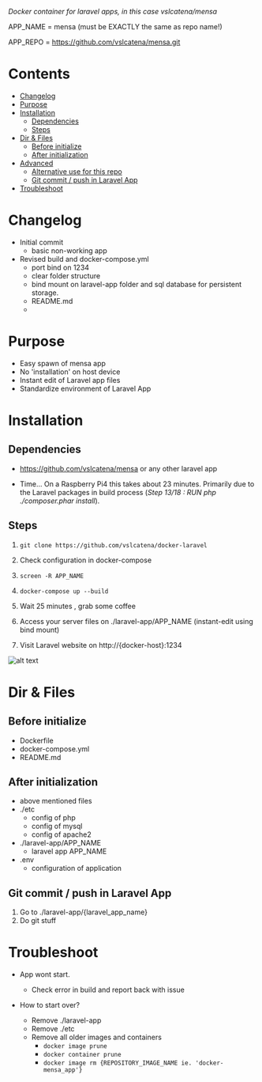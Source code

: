 *Docker container for laravel apps, in this case vslcatena/mensa*

APP_NAME = mensa (must be EXACTLY the same as repo name!)

APP_REPO = https://github.com/vslcatena/mensa.git

# Contents

- [Changelog](#changelog)
- [Purpose](#purpose)
- [Installation](#installation)
  - [Dependencies](#dependencies)
  - [Steps](#steps)
- [Dir & Files](#dir--files)
  - [Before initialize](#before-initialize)
  - [After initialization](#after-initialization)
- [Advanced](#advanced)
  - [Alternative use for this repo](#alternative-use-for-this-repo)
  - [Git commit / push in Laravel App](#git-commit--push-in-laravel-app)
- [Troubleshoot](#troubleshoot)

# Changelog
- Initial commit
  - basic non-working app
- Revised build and docker-compose.yml
  - port bind on 1234
  - clear folder structure
  - bind mount on laravel-app folder and sql database for persistent storage.
  - README.md
  - 


# Purpose
- Easy spawn of mensa app
- No 'installation' on host device
- Instant edit of Laravel app files
- Standardize environment of Laravel App


# Installation 

## Dependencies
- https://github.com/vslcatena/mensa or any other laravel app

- Time... On a Raspberry Pi4 this takes about 23 minutes. Primarily due to the Laravel packages in build process (*Step 13/18 : RUN php ./composer.phar install*).

## Steps

1. ```git clone https://github.com/vslcatena/docker-laravel``` 

3. Check configuration in docker-compose 

4. ```screen -R APP_NAME```

5. ```docker-compose up --build``` 
6. Wait 25 minutes , grab some coffee
7. Access your server files on ./laravel-app/APP_NAME (instant-edit using bind mount)
8. Visit Laravel website on http://{docker-host}:1234

![alt text](https://user-images.githubusercontent.com/12066560/89425998-f1ea6700-d739-11ea-8058-f7dcaeb96cf4.png)

# Dir & Files
## Before initialize
- Dockerfile
- docker-compose.yml
- README.md

## After initialization
- above mentioned files
- ./etc
  -  config of php
  -  config of mysql
  -  config of apache2
- ./laravel-app/APP_NAME
  - laravel app APP_NAME
- .env
  - configuration of application


## Git commit / push in Laravel App
1. Go to ./laravel-app/{laravel_app_name}
2. Do git stuff


# Troubleshoot
- App wont start.
  - Check error in build and report back with issue


- How to start over?
  - Remove ./laravel-app 
  - Remove ./etc
  - Remove all older images and containers
    - `docker image prune`
    - `docker container prune`
    - `docker image rm {REPOSITORY_IMAGE_NAME ie. 'docker-mensa_app'}`
